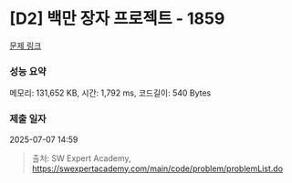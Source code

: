 # [D2] 백만 장자 프로젝트 - 1859 

[문제 링크](https://swexpertacademy.com/main/code/problem/problemDetail.do?contestProbId=AV5LrsUaDxcDFAXc) 

### 성능 요약

메모리: 131,652 KB, 시간: 1,792 ms, 코드길이: 540 Bytes

### 제출 일자

2025-07-07 14:59



> 출처: SW Expert Academy, https://swexpertacademy.com/main/code/problem/problemList.do
